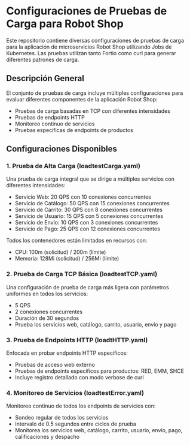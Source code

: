# Configuraciones de Pruebas de Carga para Robot Shop

Este repositorio contiene diversas configuraciones de pruebas de carga para la aplicación de microservicios Robot Shop utilizando Jobs de Kubernetes. Las pruebas utilizan tanto Fortio como curl para generar diferentes patrones de carga.

## Descripción General

El conjunto de pruebas de carga incluye múltiples configuraciones para evaluar diferentes componentes de la aplicación Robot Shop:
- Pruebas de carga basadas en TCP con diferentes intensidades
- Pruebas de endpoints HTTP
- Monitoreo continuo de servicios
- Pruebas específicas de endpoints de productos

## Configuraciones Disponibles

### 1. Prueba de Alta Carga (loadtestCarga.yaml)
Una prueba de carga integral que se dirige a múltiples servicios con diferentes intensidades:
- Servicio Web: 20 QPS con 10 conexiones concurrentes
- Servicio de Catálogo: 50 QPS con 15 conexiones concurrentes
- Servicio de Carrito: 30 QPS con 8 conexiones concurrentes
- Servicio de Usuario: 15 QPS con 5 conexiones concurrentes
- Servicio de Envío: 10 QPS con 3 conexiones concurrentes
- Servicio de Pago: 25 QPS con 12 conexiones concurrentes

Todos los contenedores están limitados en recursos con:
- CPU: 100m (solicitud) / 200m (límite)
- Memoria: 128Mi (solicitud) / 256Mi (límite)

### 2. Prueba de Carga TCP Básica (loadtestTCP.yaml)
Una configuración de prueba de carga más ligera con parámetros uniformes en todos los servicios:
- 5 QPS
- 2 conexiones concurrentes
- Duración de 30 segundos
- Prueba los servicios web, catálogo, carrito, usuario, envío y pago

### 3. Prueba de Endpoints HTTP (loadtHTTP.yaml)
Enfocada en probar endpoints HTTP específicos:
- Pruebas de acceso web externo
- Pruebas de endpoints específicos para productos: RED, EMM, SHCE
- Incluye registro detallado con modo verbose de curl

### 4. Monitoreo de Servicios (loadtestError.yaml)
Monitoreo continuo de todos los endpoints de servicios con:
- Sondeo regular de todos los servicios
- Intervalo de 0.5 segundos entre ciclos de prueba
- Monitorea los servicios web, catálogo, carrito, usuario, envío, pago, calificaciones y despacho

